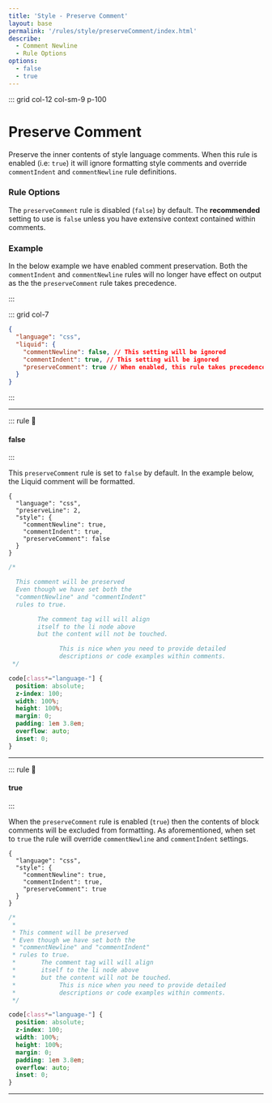 ```yaml
---
title: 'Style - Preserve Comment'
layout: base
permalink: '/rules/style/preserveComment/index.html'
describe:
  - Comment Newline
  - Rule Options
options:
  - false
  - true
---
```


::: grid col-12 col-sm-9 p-100

# Preserve Comment

Preserve the inner contents of style language comments. When this rule is enabled (i.e: `true`) it will ignore formatting style comments and override `commentIndent` and `commentNewline` rule definitions.

### Rule Options

The `preserveComment` rule is disabled (`false`) by default. The **recommended** setting to use is `false` unless you have extensive context contained within comments.

### Example

In the below example we have enabled comment preservation. Both the `commentIndent` and `commentNewline` rules will no longer have effect on output as the the `preserveComment` rule takes precedence.

:::

::: grid col-7

```json
{
  "language": "css",
  "liquid": {
    "commentNewline": false, // This setting will be ignored
    "commentIndent": true, // This setting will be ignored
    "preserveComment": true // When enabled, this rule takes precedence
  }
}
```

:::

---

::: rule 🙌

#### false

:::

This `preserveComment` rule is set to `false` by default. In the example below, the Liquid comment will be formatted.

```json:rules
{
  "language": "css",
  "preserveLine": 2,
  "style": {
    "commentNewline": true,
    "commentIndent": true,
    "preserveComment": false
  }
}
```

<!--prettier-ignore-->
```css
/*

  This comment will be preserved
  Even though we have set both the
  "commentNewline" and "commentIndent"
  rules to true.

        The comment tag will will align
        itself to the li node above
        but the content will not be touched.

              This is nice when you need to provide detailed
              descriptions or code examples within comments.
 */

code[class*="language-"] {
  position: absolute;
  z-index: 100;
  width: 100%;
  height: 100%;
  margin: 0;
  padding: 1em 3.8em;
  overflow: auto;
  inset: 0;
}
```

---

::: rule 🧐

#### true

:::

When the `preserveComment` rule is enabled (`true`) then the contents of block comments will be excluded from formatting. As aforementioned, when set to `true` the rule will override `commentNewline` and `commentIndent` settings.

```json:rules
{
  "language": "css",
  "style": {
    "commentNewline": true,
    "commentIndent": true,
    "preserveComment": true
  }
}
```

<!--prettier-ignore-->
```css
/*
 *
 * This comment will be preserved
 * Even though we have set both the
 * "commentNewline" and "commentIndent"
 * rules to true.
 *       The comment tag will will align
 *       itself to the li node above
 *       but the content will not be touched.
 *            This is nice when you need to provide detailed
 *            descriptions or code examples within comments.
 */

code[class*="language-"] {
  position: absolute;
  z-index: 100;
  width: 100%;
  height: 100%;
  margin: 0;
  padding: 1em 3.8em;
  overflow: auto;
  inset: 0;
}
```

---
